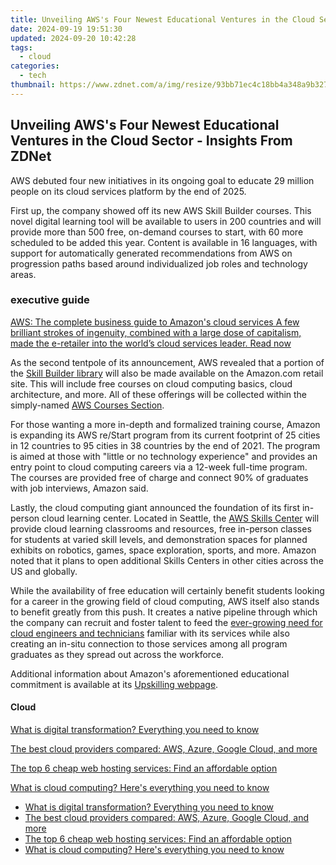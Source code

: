```yaml
---
title: Unveiling AWS's Four Newest Educational Ventures in the Cloud Sector - Insights From ZDNet
date: 2024-09-19 19:51:30
updated: 2024-09-20 10:42:28
tags:
  - cloud
categories:
  - tech
thumbnail: https://www.zdnet.com/a/img/resize/93bb71ec4c18bb4a348a9b3276d0829a105df56c/2017/11/20/e956bae7-026c-4c63-a1ca-5e3d7e2cce92/aws-logo.jpg?width=278&height=156&fit=crop&auto=webp
---
```


## Unveiling AWS's Four Newest Educational Ventures in the Cloud Sector - Insights From ZDNet

AWS debuted four new initiatives in its ongoing goal to educate 29 million people on its cloud services platform by the end of 2025\. 

First up, the company showed off its new AWS Skill Builder courses. This novel digital learning tool will be available to users in 200 countries and will provide more than 500 free, on-demand courses to start, with 60 more scheduled to be added this year. Content is available in 16 languages, with support for automatically generated recommendations from AWS on progression paths based around individualized job roles and technology areas. 

### executive guide

[AWS: The complete business guide to Amazon's cloud services A few brilliant strokes of ingenuity, combined with a large dose of capitalism, made the e-retailer into the world’s cloud services leader.  Read now](https://www.zdnet.com/article/amazon-aws-everything-you-should-know-about-the-largest-cloud-provider/)

As the second tentpole of its announcement, AWS revealed that a portion of the [Skill Builder library](https://buy.geni.us/Proxy.ashx?TSID=368250&GR%5FURL=https%3A%2F%2Faws.amazon.com%2Ftraining%2Fdigital%2F%3Ftag%3Dzd-buy-button-20%26ascsubtag%3D%5F%5FCOM%5FCLICK%5FID%5F%5F%7C9b8a3073-a2b9-4ab1-94c9-83d50c702b82%7Cdtp&dtb=1) will also be made available on the Amazon.com retail site. This will include free courses on cloud computing basics, cloud architecture, and more. All of these offerings will be collected within the simply-named [AWS Courses Section](https://buy.geni.us/Proxy.ashx?TSID=368250&GR%5FURL=https%3A%2F%2Fwww.amazon.com%2Fb%2F%3Fie%3DUTF8%26node%3D14297978011%26ref%3DlearnerHubCoursesVanityUrl%26tag%3Dzd-buy-button-20%26ascsubtag%3D%5F%5FCOM%5FCLICK%5FID%5F%5F%7C9b8a3073-a2b9-4ab1-94c9-83d50c702b82%7Cdtp&dtb=1).

For those wanting a more in-depth and formalized training course, Amazon is expanding its AWS re/Start program from its current footprint of 25 cities in 12 countries to 95 cities in 38 countries by the end of 2021\. The program is aimed at those with "little or no technology experience" and provides an entry point to cloud computing careers via a 12-week full-time program. The courses are provided free of charge and connect 90% of graduates with job interviews, Amazon said. 

Lastly, the cloud computing giant announced the foundation of its first in-person cloud learning center. Located in Seattle, the [AWS Skills Center](https://buy.geni.us/Proxy.ashx?TSID=368250&GR%5FURL=https%3A%2F%2Faws.amazon.com%2Ftraining%2Fskills-centers%2Fseattle-skills-center%2F%3Ftag%3Dzd-buy-button-20%26ascsubtag%3D%5F%5FCOM%5FCLICK%5FID%5F%5F%7C9b8a3073-a2b9-4ab1-94c9-83d50c702b82%7Cdtp&dtb=1) will provide cloud learning classrooms and resources, free in-person classes for students at varied skill levels, and demonstration spaces for planned exhibits on robotics, games, space exploration, sports, and more. Amazon noted that it plans to open additional Skills Centers in other cities across the US and globally. 

While the availability of free education will certainly benefit students looking for a career in the growing field of cloud computing, AWS itself also stands to benefit greatly from this push. It creates a native pipeline through which the company can recruit and foster talent to feed the [ever-growing need for cloud engineers and technicians](https://www.zdnet.com/article/aws-skills-training-for-4000-telstra-staff-by-2025/) familiar with its services while also creating an in-situ connection to those services among all program graduates as they spread out across the workforce. 

Additional information about Amazon's aforementioned educational commitment is available at its [Upskilling webpage](https://buy.geni.us/Proxy.ashx?TSID=368250&GR%5FURL=https%3A%2F%2Fwww.aboutamazon.com%2Fimpact%2Fempowerment%2Ftraining-for-the-public%3Ftag%3Dzd-buy-button-20%26ascsubtag%3D%5F%5FCOM%5FCLICK%5FID%5F%5F%7C9b8a3073-a2b9-4ab1-94c9-83d50c702b82%7Cdtp&dtb=1).

#### Cloud

[​What is digital transformation? Everything you need to know](https://www.zdnet.com/article/what-is-digital-transformation-everything-you-need-to-know-about-how-technology-is-reshaping/ "​What is digital transformation? Everything you need to know")

[The best cloud providers compared: AWS, Azure, Google Cloud, and more](https://www.zdnet.com/article/the-top-cloud-providers-of-2021-aws-microsoft-azure-google-cloud-hybrid-saas/ "The best cloud providers compared: AWS, Azure, Google Cloud, and more")

[The top 6 cheap web hosting services: Find an affordable option](https://www.zdnet.com/article/best-cheap-web-hosting/ "The top 6 cheap web hosting services: Find an affordable option")

[What is cloud computing? Here's everything you need to know](https://www.zdnet.com/article/what-is-cloud-computing-everything-you-need-to-know-about-the-cloud/ "What is cloud computing? Here's everything you need to know")

* [​What is digital transformation? Everything you need to know](https://www.zdnet.com/article/what-is-digital-transformation-everything-you-need-to-know-about-how-technology-is-reshaping/ "​What is digital transformation? Everything you need to know")
* [The best cloud providers compared: AWS, Azure, Google Cloud, and more](https://www.zdnet.com/article/the-top-cloud-providers-of-2021-aws-microsoft-azure-google-cloud-hybrid-saas/ "The best cloud providers compared: AWS, Azure, Google Cloud, and more")
* [The top 6 cheap web hosting services: Find an affordable option](https://www.zdnet.com/article/best-cheap-web-hosting/ "The top 6 cheap web hosting services: Find an affordable option")
* [What is cloud computing? Here's everything you need to know](https://www.zdnet.com/article/what-is-cloud-computing-everything-you-need-to-know-about-the-cloud/ "What is cloud computing? Here's everything you need to know")

<ins class="adsbygoogle"
     style="display:block"
     data-ad-format="autorelaxed"
     data-ad-client="ca-pub-7571918770474297"
     data-ad-slot="1223367746"></ins>



<ins class="adsbygoogle"
     style="display:block"
     data-ad-client="ca-pub-7571918770474297"
     data-ad-slot="8358498916"
     data-ad-format="auto"
     data-full-width-responsive="true"></ins>

